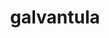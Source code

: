 ---
id: 596
title: galvantula
types: [bug,electric]
image: https://raw.githubusercontent.com/PokeAPI/sprites/master/sprites/pokemon/596.png
---